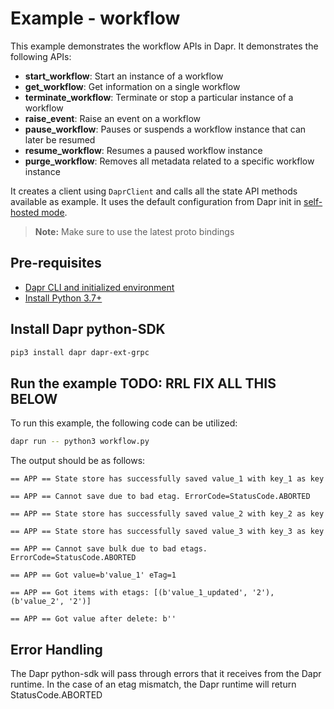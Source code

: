 # Example - workflow

This example demonstrates the workflow APIs in Dapr.
It demonstrates the following APIs:
- **start_workflow**: Start an instance of a workflow
- **get_workflow**: Get information on a single workflow
- **terminate_workflow**: Terminate or stop a particular instance of a workflow
- **raise_event**: Raise an event on a workflow
- **pause_workflow**: Pauses or suspends a workflow instance that can later be resumed
- **resume_workflow**: Resumes a paused workflow instance
- **purge_workflow**: Removes all metadata related to a specific workflow instance

It creates a client using `DaprClient` and calls all the state API methods available as example.
It uses the default configuration from Dapr init in [self-hosted mode](https://github.com/dapr/cli#install-dapr-on-your-local-machine-self-hosted). 

> **Note:** Make sure to use the latest proto bindings

## Pre-requisites

- [Dapr CLI and initialized environment](https://docs.dapr.io/getting-started)
- [Install Python 3.7+](https://www.python.org/downloads/)

## Install Dapr python-SDK

<!-- Our CI/CD pipeline automatically installs the correct version, so we can skip this step in the automation -->

```bash
pip3 install dapr dapr-ext-grpc
```

## Run the example TODO: RRL FIX ALL THIS BELOW

To run this example, the following code can be utilized:

<!-- STEP
name: Run state store example
expected_stdout_lines:
  - "== APP == State store has successfully saved value_1 with key_1 as key"
  - "== APP == Cannot save due to bad etag. ErrorCode=StatusCode.ABORTED"
  - "== APP == State store has successfully saved value_2 with key_2 as key"
  - "== APP == State store has successfully saved value_3 with key_3 as key"
  - "== APP == Cannot save bulk due to bad etags. ErrorCode=StatusCode.ABORTED"
  - "== APP == Got value=b'value_1' eTag=1"
  - "== APP == Got items with etags: [(b'value_1_updated', '2'), (b'value_2', '2')]"
  - "== APP == Got value after delete: b''"
timeout_seconds: 5
-->

```bash
dapr run -- python3 workflow.py
```
<!-- END_STEP -->

The output should be as follows:

```
== APP == State store has successfully saved value_1 with key_1 as key

== APP == Cannot save due to bad etag. ErrorCode=StatusCode.ABORTED

== APP == State store has successfully saved value_2 with key_2 as key

== APP == State store has successfully saved value_3 with key_3 as key

== APP == Cannot save bulk due to bad etags. ErrorCode=StatusCode.ABORTED

== APP == Got value=b'value_1' eTag=1

== APP == Got items with etags: [(b'value_1_updated', '2'), (b'value_2', '2')]

== APP == Got value after delete: b''
```

## Error Handling

The Dapr python-sdk will pass through errors that it receives from the Dapr runtime. In the case of an etag mismatch, the Dapr runtime will return StatusCode.ABORTED
